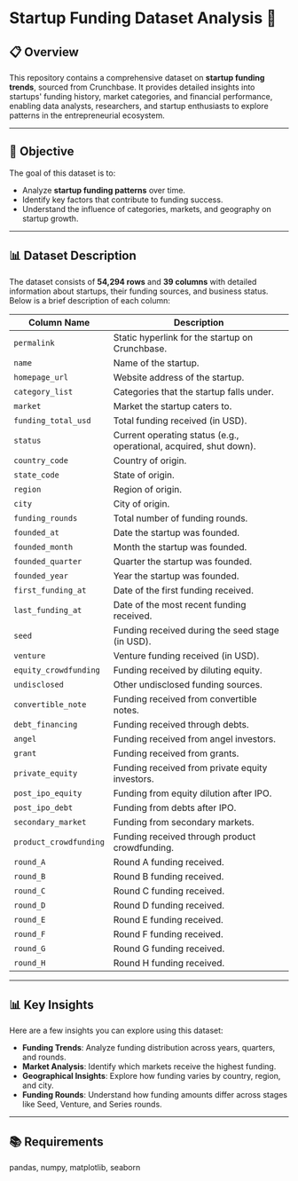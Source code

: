 # Startup Funding Dataset Analysis 🚀

## 📋 Overview
This repository contains a comprehensive dataset on **startup funding trends**, sourced from Crunchbase. It provides detailed insights into startups' funding history, market categories, and financial performance, enabling data analysts, researchers, and startup enthusiasts to explore patterns in the entrepreneurial ecosystem.

---

## 🎯 Objective
The goal of this dataset is to:
- Analyze **startup funding patterns** over time.
- Identify key factors that contribute to funding success.
- Understand the influence of categories, markets, and geography on startup growth.

---

## 📊 Dataset Description
The dataset consists of **54,294 rows** and **39 columns** with detailed information about startups, their funding sources, and business status. Below is a brief description of each column:

| **Column Name**         | **Description**                                                                 |
|--------------------------|---------------------------------------------------------------------------------|
| `permalink`             | Static hyperlink for the startup on Crunchbase.                                 |
| `name`                  | Name of the startup.                                                           |
| `homepage_url`          | Website address of the startup.                                                |
| `category_list`         | Categories that the startup falls under.                                       |
| `market`                | Market the startup caters to.                                                  |
| `funding_total_usd`     | Total funding received (in USD).                                               |
| `status`                | Current operating status (e.g., operational, acquired, shut down).             |
| `country_code`          | Country of origin.                                                             |
| `state_code`            | State of origin.                                                               |
| `region`                | Region of origin.                                                              |
| `city`                  | City of origin.                                                                |
| `funding_rounds`        | Total number of funding rounds.                                                |
| `founded_at`            | Date the startup was founded.                                                  |
| `founded_month`         | Month the startup was founded.                                                 |
| `founded_quarter`       | Quarter the startup was founded.                                               |
| `founded_year`          | Year the startup was founded.                                                  |
| `first_funding_at`      | Date of the first funding received.                                             |
| `last_funding_at`       | Date of the most recent funding received.                                       |
| `seed`                  | Funding received during the seed stage (in USD).                               |
| `venture`               | Venture funding received (in USD).                                             |
| `equity_crowdfunding`   | Funding received by diluting equity.                                            |
| `undisclosed`           | Other undisclosed funding sources.                                             |
| `convertible_note`      | Funding received from convertible notes.                                       |
| `debt_financing`        | Funding received through debts.                                                |
| `angel`                 | Funding received from angel investors.                                         |
| `grant`                 | Funding received from grants.                                                  |
| `private_equity`        | Funding received from private equity investors.                                |
| `post_ipo_equity`       | Funding from equity dilution after IPO.                                        |
| `post_ipo_debt`         | Funding from debts after IPO.                                                  |
| `secondary_market`      | Funding from secondary markets.                                                |
| `product_crowdfunding`  | Funding received through product crowdfunding.                                 |
| `round_A`               | Round A funding received.                                                      |
| `round_B`               | Round B funding received.                                                      |
| `round_C`               | Round C funding received.                                                      |
| `round_D`               | Round D funding received.                                                      |
| `round_E`               | Round E funding received.                                                      |
| `round_F`               | Round F funding received.                                                      |
| `round_G`               | Round G funding received.                                                      |
| `round_H`               | Round H funding received.                                                      |

---
## 📊 Key Insights
Here are a few insights you can explore using this dataset:
- **Funding Trends**: Analyze funding distribution across years, quarters, and rounds.
- **Market Analysis**: Identify which markets receive the highest funding.
- **Geographical Insights**: Explore how funding varies by country, region, and city.
- **Funding Rounds**: Understand how funding amounts differ across stages like Seed, Venture, and Series rounds.

---

## 📚 Requirements
pandas, numpy, matplotlib, seaborn


